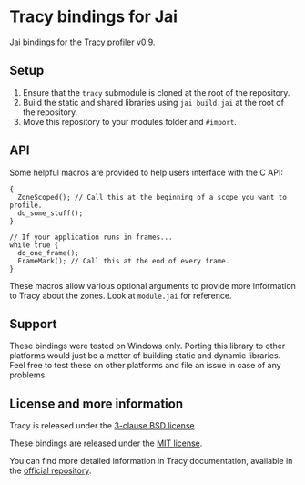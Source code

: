 # Tracy bindings for Jai

Jai bindings for the [Tracy profiler](https://github.com/wolfpld/tracy) v0.9.

## Setup 

1. Ensure that the `tracy` submodule is cloned at the root of the repository. 
2. Build the static and shared libraries using `jai build.jai` at the root of the repository.
3. Move this repository to your modules folder and `#import`.

## API
Some helpful macros are provided to help users interface with the C API:
```
{
  ZoneScoped(); // Call this at the beginning of a scope you want to profile.
  do_some_stuff();
}

// If your application runs in frames...
while true {
  do_one_frame();
  FrameMark(); // Call this at the end of every frame. 
}
```

These macros allow various optional arguments to provide more information to Tracy about the zones. Look at `module.jai` for reference.

## Support 

These bindings were tested on Windows only. Porting this library to other platforms would just be a matter of building static and dynamic libraries. 
Feel free to test these on other platforms and file an issue in case of any problems.  

## License and more information 
Tracy is released under the [3-clause BSD license](https://github.com/wolfpld/tracy/blob/master/LICENSE).

These bindings are released under the [MIT license](https://github.com/vrcamillo/jai-tracy/blob/main/LICENSE).

You can find more detailed information in Tracy documentation, available in the [official repository](https://github.com/wolfpld/tracy).
